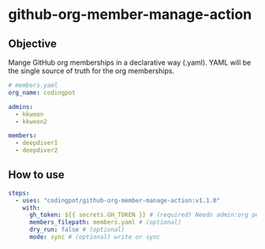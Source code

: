 # github-org-member-manage-action

## Objective

Mange GitHub org memberships in a declarative way (.yaml).
YAML will be the single source of truth for the org memberships.

```yaml
# members.yaml
org_name: codingpot

admins:
  - kkweon
  - kkweon2

members:
  - deepdiver1
  - deepdiver2
```

## How to use

```yaml
steps:
  - uses: "codingpot/github-org-member-manage-action:v1.1.0"
    with:
      gh_token: ${{ secrets.GH_TOKEN }} # (required) Needs admin:org permission
      members_filepath: members.yaml # (optional)
      dry_run: false # (optional)
      mode: sync # (optional) write or sync
```

